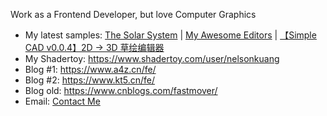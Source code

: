 Work as a Frontend Developer, but love Computer Graphics
- My latest samples: [The Solar System](https://www.kt5.cn/3d-world/) | [My Awesome Editors](https://www.kt5.cn/my-editor/) | [【Simple CAD v0.0.4】2D -> 3D 草绘编辑器](https://www.kt5.cn/simple-cad/)
- My Shadertoy: https://www.shadertoy.com/user/nelsonkuang
- Blog #1: https://www.a4z.cn/fe/
- Blog #2: https://www.kt5.cn/fe/
- Blog old: https://www.cnblogs.com/fastmover/
- Email: [Contact Me](mailto:kbl_1794@qq.com)
